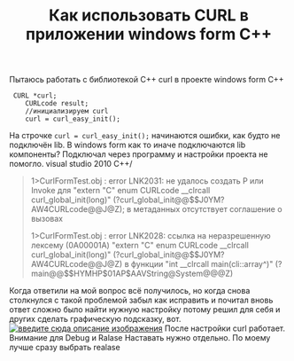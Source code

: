 ﻿---
title: "Как использовать CURL в приложении windows form C++"
se.owner.user_id: 270698
se.owner.display_name: "Юрій Писанка"
se.owner.link: "https://ru.stackoverflow.com/users/270698/%d0%ae%d1%80%d1%96%d0%b9-%d0%9f%d0%b8%d1%81%d0%b0%d0%bd%d0%ba%d0%b0"
se.link: "https://ru.stackoverflow.com/questions/888273/%d0%9a%d0%b0%d0%ba-%d0%b8%d1%81%d0%bf%d0%be%d0%bb%d1%8c%d0%b7%d0%be%d0%b2%d0%b0%d1%82%d1%8c-curl-%d0%b2-%d0%bf%d1%80%d0%b8%d0%bb%d0%be%d0%b6%d0%b5%d0%bd%d0%b8%d0%b8-windows-form-c"
se.question_id: 888273
se.post_type: question
se.score: 2
---
<p>Пытаюсь работать с библиотекой С++ curl в проекте windows form C++</p>

<pre><code> CURL *curl;
    CURLcode result;
    //инициализируем curl
    curl = curl_easy_init(); 
</code></pre>

<p>На строчке  <code>curl = curl_easy_init();</code> начинаются ошибки, как будто не подключён lib. В windows form как то иначе подключаются lib компоненты? Подключал через программу и настройки проекта не помогло. 
visual studio 2010 C++/</p>

<blockquote>
  <p>1>CurlFormTest.obj : error LNK2031: не удалось создать P или Invoke для "extern "C" enum CURLcode __clrcall curl_global_init(long)" (?curl_global_init@@$$J0YM?AW4CURLcode@@J@Z); в метаданных отсутствует соглашение о вызовах </p>
  
  <p>1>CurlFormTest.obj : error LNK2028: ссылка на неразрешенную лексему (0A00001A) "extern "C" enum CURLcode __clrcall curl_global_init(long)" (?curl_global_init@@$$J0YM?AW4CURLcode@@J@Z) в функции "int __clrcall main(cli::array^)" (?main@@$$HYMHP$01AP$AAVString@System@@@Z)</p>
</blockquote>

<p>Когда ответили на мой вопрос всё получилось, но когда снова столкнулся с такой проблемой забыл как исправить и почитал вновь ответ сложно было найти нужную настройку потому решил для себя и других сделать графическую подсказку, вот.
<a href="https://i.stack.imgur.com/kdZHN.jpg" rel="nofollow noreferrer"><img src="https://i.stack.imgur.com/kdZHN.jpg" alt="введите сюда описание изображения"></a> 
После настройки curl работает. Внимание для Debug и Ralase Наставать нужно отдельно. По моему лучше сразу выбрать realase</p>
